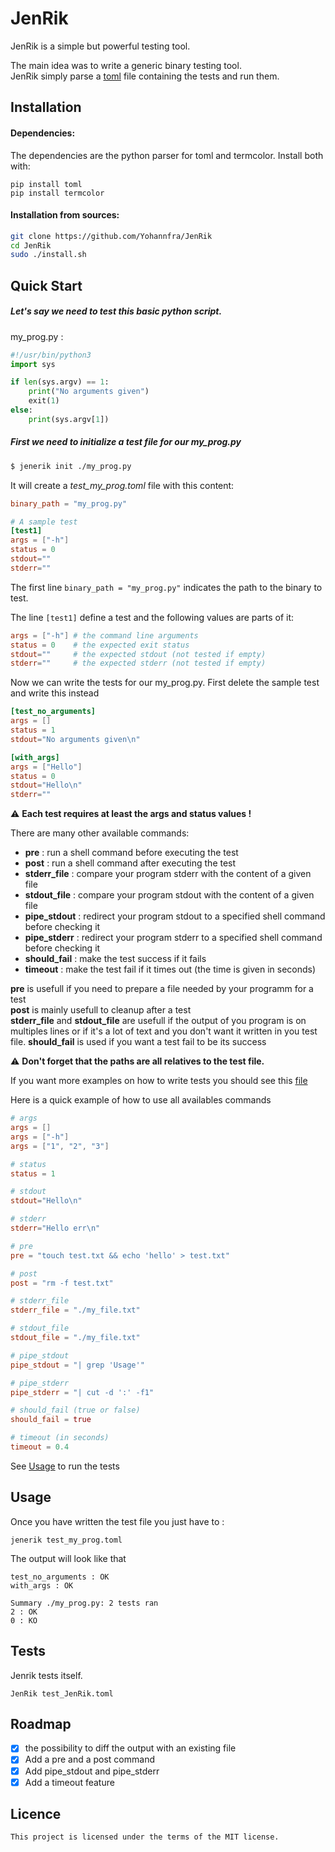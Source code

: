 # JenRik

JenRik is a simple but powerful testing tool.

The main idea was to write a generic binary testing tool.\
JenRik simply parse a [toml](https://github.com/toml-lang/toml)
file containing the tests and run them.

## Installation

#### Dependencies:
The dependencies are the python parser for toml and termcolor. Install both with:
```
pip install toml
pip install termcolor
```

#### Installation from sources:
```bash
git clone https://github.com/Yohannfra/JenRik
cd JenRik
sudo ./install.sh
```

## Quick Start

##### Let's say we need to test this basic python script.

my_prog.py :
```python
#!/usr/bin/python3
import sys

if len(sys.argv) == 1:
    print("No arguments given")
    exit(1)
else:
    print(sys.argv[1])
```

##### First we need to initialize a test file for our my_prog.py

```bash
$ jenerik init ./my_prog.py
```

It will create a *test_my_prog.toml* file with this content:
```toml
binary_path = "my_prog.py"

# A sample test
[test1]
args = ["-h"]
status = 0
stdout=""
stderr=""
```

The first line ```binary_path = "my_prog.py"``` indicates the path to the binary to test.

The line ```[test1]``` define a test and the following values are parts of it:
```toml
args = ["-h"] # the command line arguments
status = 0    # the expected exit status
stdout=""     # the expected stdout (not tested if empty)
stderr=""     # the expected stderr (not tested if empty)
```

Now we can write the tests for our my_prog.py. First delete the sample test and write this instead
```toml
[test_no_arguments]
args = []
status = 1
stdout="No arguments given\n"

[with_args]
args = ["Hello"]
status = 0
stdout="Hello\n"
stderr=""
```

⚠ **Each test requires at least the args and status values !**

There are many other available commands:
- **pre** : run a shell command before executing the test
- **post** : run a shell command after executing the test
- **stderr_file** : compare your program stderr with the content of a given file
- **stdout_file** : compare your program stdout with the content of a given file
- **pipe_stdout** : redirect your program stdout to a specified shell command before checking it
- **pipe_stderr** : redirect your program stderr to a specified shell command before checking it
- **should_fail** : make the test success if it fails
- **timeout** : make the test fail if it times out (the time is given in seconds)

**pre** is usefull if you need to prepare a file needed by your programm for a test\
**post** is mainly usefull to cleanup after a test\
**stderr_file** and **stdout_file** are usefull if the output of you program is on multiples lines or if it's a lot of text and you don't want it written in you test file.
**should_fail** is used if you want a test fail to be its success

⚠ **Don't forget that the paths are all relatives to the test file.**

If you want more examples on how to write tests you should see this [file](test_JenRik.toml)

Here is a quick example of how to use all availables commands

```toml
# args
args = []
args = ["-h"]
args = ["1", "2", "3"]

# status
status = 1

# stdout
stdout="Hello\n"

# stderr
stderr="Hello err\n"

# pre
pre = "touch test.txt && echo 'hello' > test.txt"

# post
post = "rm -f test.txt"

# stderr_file
stderr_file = "./my_file.txt"

# stdout_file
stdout_file = "./my_file.txt"

# pipe_stdout
pipe_stdout = "| grep 'Usage'"

# pipe_stderr
pipe_stderr = "| cut -d ':' -f1"

# should_fail (true or false)
should_fail = true

# timeout (in seconds)
timeout = 0.4

```

See [Usage](#Usage) to run the tests

## Usage
Once you have written the test file you just have to :
```
jenerik test_my_prog.toml
```

The output will look like that
```
test_no_arguments : OK
with_args : OK

Summary ./my_prog.py: 2 tests ran
2 : OK
0 : KO
```

## Tests

Jenrik tests itself.
```
JenRik test_JenRik.toml
```

## Roadmap
- [x] the possibility to diff the output with an existing file
- [x] Add a pre and a post command
- [x] Add pipe_stdout and pipe_stderr
- [x] Add a timeout feature

## Licence
    This project is licensed under the terms of the MIT license.
